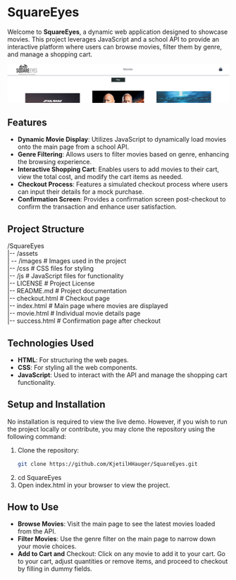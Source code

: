 # SquareEyes

Welcome to **SquareEyes**, a dynamic web application designed to showcase movies. This project leverages JavaScript and a school API to provide an interactive platform where users can browse movies, filter them by genre, and manage a shopping cart.

![Project Image](assets/images/readme.png)

## Features

- **Dynamic Movie Display**: Utilizes JavaScript to dynamically load movies onto the main page from a school API.
- **Genre Filtering**: Allows users to filter movies based on genre, enhancing the browsing experience.
- **Interactive Shopping Cart**: Enables users to add movies to their cart, view the total cost, and modify the cart items as needed.
- **Checkout Process**: Features a simulated checkout process where users can input their details for a mock purchase.
- **Confirmation Screen**: Provides a confirmation screen post-checkout to confirm the transaction and enhance user satisfaction.

## Project Structure



/SquareEyes<br>
|-- /assets<br>
|  -- /images # Images used in the project<br>
|-- /css # CSS files for styling<br>
|-- /js # JavaScript files for functionality<br>
|-- LICENSE # Project License<br>
|-- README.md # Project documentation<br>
|-- checkout.html # Checkout page<br>
|-- index.html # Main page where movies are displayed<br>
|-- movie.html # Individual movie details page<br>
|-- success.html # Confirmation page after checkout<br>


## Technologies Used

- **HTML**: For structuring the web pages.
- **CSS**: For styling all the web components.
- **JavaScript**: Used to interact with the API and manage the shopping cart functionality.

## Setup and Installation

No installation is required to view the live demo. However, if you wish to run the project locally or contribute, you may clone the repository using the following command:

1. Clone the repository:
   ```bash
   git clone https://github.com/KjetilHHauger/SquareEyes.git
2. cd SquareEyes
3. Open index.html in your browser to view the project.

## How to Use
- **Browse Movies**: Visit the main page to see the latest movies loaded from the API.
- **Filter Movies**: Use the genre filter on the main page to narrow down your movie choices.
- **Add to Cart and** Checkout: Click on any movie to add it to your cart. Go to your cart, adjust quantities or remove items, and proceed to checkout by filling in dummy fields.

